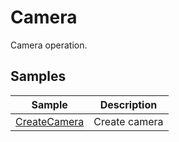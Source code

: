 # Camera

Camera operation.
     
## Samples

|Sample|Description|     
|---|---|     
|[CreateCamera](./CreateCamera/readme.md)|Create camera|     
